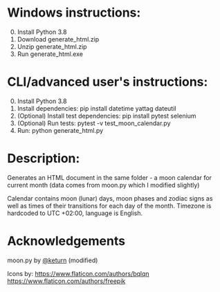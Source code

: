 # Windows instructions:

0. Install Python 3.8
1. Download generate_html.zip
2. Unzip generate_html.zip
3. Run generate_html.exe

# CLI/advanced user's instructions:

0. Install Python 3.8
1. Install dependencies: pip install datetime yattag dateutil
2. (Optional) Install test dependencies: pip install pytest selenium
3. (Optional) Run tests: pytest -v test_moon_calendar.py
4. Run: python generate_html.py

# Description:

Generates an HTML document in the same folder - a moon calendar for current month (data comes from moon.py which I modified slightly)

Calendar contains moon (lunar) days, moon phases and zodiac signs as well as times of their transitions for each day of the month. Timezone is hardcoded to UTC +02:00, language is English.

# Acknowledgements

moon.py by [@keturn]( https://keturn.net/ ) (modified)

Icons by:
https://www.flaticon.com/authors/bqlqn
https://www.flaticon.com/authors/freepik

